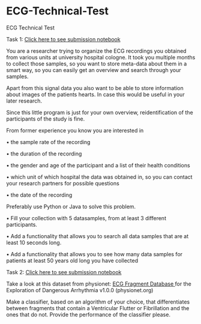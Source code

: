 # ECG-Technical-Test
 ECG Technical Test

Task 1: [Click here to see submission notebook ](https://github.com/AbdallahAbou/ECG-Technical-Test/tree/main/Task%201/notebooks)


You are a researcher trying to organize the ECG recordings you obtained from various units at
university hospital cologne. It took you multiple months to collect those samples, so you want to
store meta-data about them in a smart way, so you can easily get an overview and search through
your samples.

Apart from this signal data you also want to be able to store information about images of the
patients hearts. In case this would be useful in your later research.

Since this little program is just for your own overview, reidentification of the participants of the
study is fine.

From former experience you know you are interested in

• the sample rate of the recording

• the duration of the recording

• the gender and age of the participant and a list of their health conditions

• which unit of which hospital the data was obtained in, so you can contact your research
partners for possible questions

• the date of the recording

Preferably use Python or Java to solve this problem.

• Fill your collection with 5 datasamples, from at least 3 different participants.

• Add a functionality that allows you to search all data samples that are at least 10 seconds
long.

• Add a functionality that allows you to see how many data samples for patients at least 50
years old long you have collected



Task 2: [Click here to see submission notebook ](https://github.com/AbdallahAbou/ECG-Technical-Test/tree/main/Task%202/notebooks)

Take a look at this dataset from physionet: [ECG Fragment Database ](https://physionet.org/content/ecg-fragment-high-risk-label/1.0.0/#files-panel) for the Exploration of
Dangerous Arrhythmia v1.0.0 (physionet.org)

Make a classifier, based on an algorithm of your choice, that differentiates between fragments that
contain a Ventricular Flutter or Fibrillation and the ones that do not.
Provide the performance of the classifier please.